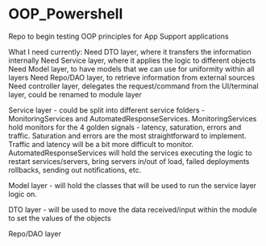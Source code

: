 # OOP_Powershell
Repo to begin testing OOP principles for App Support applications

What I need currently:
Need DTO layer, where it transfers the information internally
Need Service layer, where it applies the logic to different objects
Need Model layer, to have models that we can use for uniformity within all layers
Need Repo/DAO layer, to retrieve information from external sources
Need controller layer, delegates the request/command from the UI/terminal layer, could be renamed to module layer

Service layer - could be split into different service folders - MonitoringServices and AutomatedResponseServices. MonitoringServices hold monitors for the 4 golden signals - latency, saturation, errors and traffic. Saturation and errors are the most straightforward to implement. Traffic and latency will be a bit more difficult to monitor. AutomatedResponseServices will hold the services executing the logic to restart services/servers, bring servers in/out of load, failed deployments rollbacks, sending out notifications, etc.

Model layer - will hold the classes that will be used to run the service layer logic on.

DTO layer - will be used to move the data received/input within the module to set the values of the objects

Repo/DAO layer